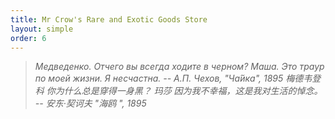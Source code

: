 ```yaml
---
title: Mr Crow's Rare and Exotic Goods Store
layout: simple
order: 6
---
```


>  *Медведенко. Отчего вы всегда ходите в черном?*
   *Маша. Это траур по моей жизни. Я несчастна.  -- А.П. Чехов, "Ча́йка", 1895*
   *梅德韦登科 你为什么总是穿得一身黑？*
   *玛莎 因为我不幸福，这是我对生活的悼念。  -- 安东·契诃夫 "海鸥 ", 1895*